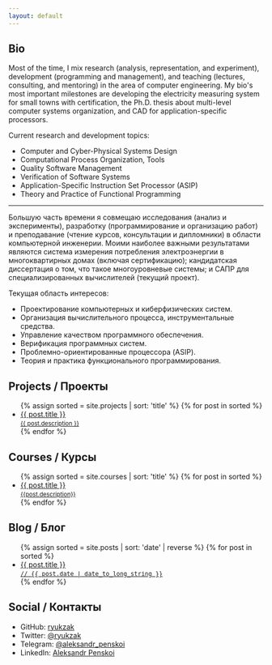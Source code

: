 ```yaml
---
layout: default
---
```

## Bio

Most of the time, I mix research (analysis, representation, and experiment), development (programming and management), and teaching (lectures, consulting, and mentoring) in the area of computer engineering. My bio's most important milestones are developing the electricity measuring system for small towns with certification, the Ph.D. thesis about multi-level computer systems organization, and CAD for application-specific processors.

Current research and development topics:

- Computer and Cyber-Physical Systems Design
- Computational Process Organization, Tools
- Quality Software Management
- Verification of Software Systems
- Application-Specific Instruction Set Processor (ASIP)
- Theory and Practice of Functional Programming

<!-- Third Person Bio: Aleksandr Penskoi, Ph.D., is working as Associate Professor at Software Engineering and Computer Systems Faculty at ITMO University with a specialization in computational process modeling and computer system design. The primal research topics are multi-level computer systems, hard real-time reconfigurable application-specific processors (NITTA), and verification. He has experience in real-world development as an architect and software engineer, e.g., electricity measuring system for small towns with certification. -->

---

Большую часть времени я совмещаю исследования (анализ и эксперименты), разработку (программирование и организацию работ) и преподавание (чтение курсов, консультации и дипломники) в области компьютерной инженерии. Моими наиболее важными результатами являются система измерения потребления электроэнергии в многоквартирных домах (включая сертификацию); кандидатская диссертация о том, что такое многоуровневые системы; и САПР для специализированных вычислителей (текущий проект).

Текущая область интересов:

- Проектирование компьютерных и киберфизических систем.
- Организация вычислительного процесса, инструментальные средства.
- Управление качеством программного обеспечения.
- Верификация программных систем.
- Проблемно-ориентированные процессора (ASIP).
- Теория и практика функционального программирования.

## Projects / Проекты

<ul>
{% assign sorted = site.projects | sort: 'title'  %}
{% for post in sorted %}
  <li>
    <a href="{{ post.url }}">{{ post.title }}
    <br/>
    <small> {{ post.description }} </small></a>
  </li>
{% endfor %}
</ul>

## Courses / Курсы

<ul>
{% assign sorted = site.courses | sort: 'title'  %}
{% for post in sorted %}
  <li>
    <a href="{{ post.url }}">{{ post.title }}
    <br/>
    <small>{{post.description}}</small></a>
  </li>
{% endfor %}
</ul>

## Blog / Блог

<ul>
{% assign sorted = site.posts | sort: 'date' | reverse  %}
{% for post in sorted %}
  <li>
    <a href="{{ post.url }}">{{ post.title }}
    <br/>
    <small><tt> // {{ post.date | date_to_long_string }}</tt></small> </a>
  </li>
{% endfor %}
</ul>

## Social / Контакты

- GitHub: [ryukzak](https://github.com/ryukzak)
- Twitter: [@ryukzak](https://twitter.com/ryukzak)
- Telegram: [@aleksandr_penskoi](https://t.me/aleksandr_penskoi)
- LinkedIn: [Aleksandr Penskoi](https://www.linkedin.com/in/aleksandr-penskoi/)
